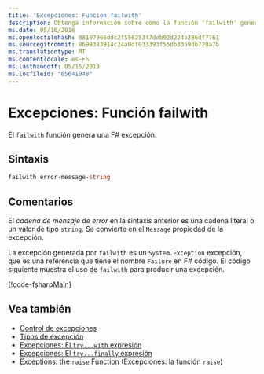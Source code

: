 ```yaml
---
title: 'Excepciones: Función failwith'
description: Obtenga información sobre cómo la función 'failwith' genera un F# excepción.
ms.date: 05/16/2016
ms.openlocfilehash: 08107966ddc2f55625347deb92d224b286df7761
ms.sourcegitcommit: 8699383914c24a0df033393f55db3369db728a7b
ms.translationtype: MT
ms.contentlocale: es-ES
ms.lasthandoff: 05/15/2019
ms.locfileid: "65641948"
---
```

# <a name="exceptions-the-failwith-function"></a>Excepciones: Función failwith

El `failwith` función genera una F# excepción.

## <a name="syntax"></a>Sintaxis

```fsharp
failwith error-message-string
```

## <a name="remarks"></a>Comentarios

El *cadena de mensaje de error* en la sintaxis anterior es una cadena literal o un valor de tipo `string`. Se convierte en el `Message` propiedad de la excepción.

La excepción generada por `failwith` es un `System.Exception` excepción, que es una referencia que tiene el nombre `Failure` en F# código. El código siguiente muestra el uso de `failwith` para producir una excepción.

[!code-fsharp[Main](../../../../samples/snippets/fsharp/lang-ref-2/snippet6001.fs)]

## <a name="see-also"></a>Vea también

- [Control de excepciones](index.md)
- [Tipos de excepción](exception-types.md)
- [Excepciones: El `try...with` expresión](the-try-with-expression.md)
- [Excepciones: El `try...finally` expresión](the-try-finally-expression.md)
- [Exceptions: the `raise` Function](the-raise-function.md) (Excepciones: la función `raise`)
